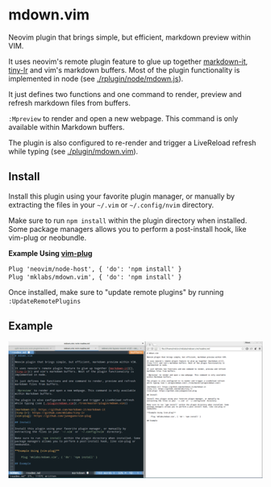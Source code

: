 # mdown.vim

Neovim plugin that brings simple, but efficient, markdown preview within VIM.

It uses neovim's remote plugin feature to glue up together [markdown-it][],
[tiny-lr]() and vim's markdown buffers. Most of the plugin functionality is
implemented in node (see [./rplugin/node/mdown.js](./rplugin/node/mdown.js)).

It just defines two functions and one command to render, preview and refresh
markdown files from buffers.

`:Mpreview` to render and open a new webpage. This command is only available
within Markdown buffers.

The plugin is also configured to re-render and trigger a LiveReload refresh
while typing (see [./plugin/mdown.vim](./plugin/mdown.vim)).

[markdown-it]: https://github.com/markdown-it/markdown-it
[tiny-lr]: https://github.com/mklabs/tiny-lr
[vim-plug]: https://github.com/junegunn/vim-plug

## Install

Install this plugin using your favorite plugin manager, or manually by
extracting the files in your `~/.vim` or `~/.config/nvim` directory.

Make sure to run `npm install` within the plugin directory when installed. Some
package managers allows you to perform a post-install hook, like vim-plug or
neobundle.

**Example Using [vim-plug]**
    
    Plug 'neovim/node-host', { 'do': 'npm install' }
    Plug 'mklabs/mdown.vim', { 'do': 'npm install' }
    
Once installed, make sure to "update remote plugins" by running `:UpdateRemotePlugins`

## Example

![5s demo](./mdown.gif)

